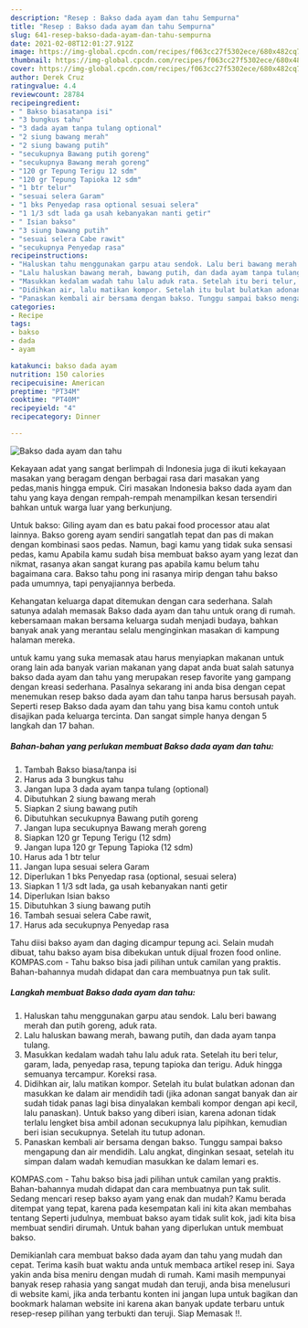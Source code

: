 ```yaml
---
description: "Resep : Bakso dada ayam dan tahu Sempurna"
title: "Resep : Bakso dada ayam dan tahu Sempurna"
slug: 641-resep-bakso-dada-ayam-dan-tahu-sempurna
date: 2021-02-08T12:01:27.912Z
image: https://img-global.cpcdn.com/recipes/f063cc27f5302ece/680x482cq70/bakso-dada-ayam-dan-tahu-foto-resep-utama.jpg
thumbnail: https://img-global.cpcdn.com/recipes/f063cc27f5302ece/680x482cq70/bakso-dada-ayam-dan-tahu-foto-resep-utama.jpg
cover: https://img-global.cpcdn.com/recipes/f063cc27f5302ece/680x482cq70/bakso-dada-ayam-dan-tahu-foto-resep-utama.jpg
author: Derek Cruz
ratingvalue: 4.4
reviewcount: 28784
recipeingredient:
- " Bakso biasatanpa isi"
- "3 bungkus tahu"
- "3 dada ayam tanpa tulang optional"
- "2 siung bawang merah"
- "2 siung bawang putih"
- "secukupnya Bawang putih goreng"
- "secukupnya Bawang merah goreng"
- "120 gr Tepung Terigu 12 sdm"
- "120 gr Tepung Tapioka 12 sdm"
- "1 btr telur"
- "sesuai selera Garam"
- "1 bks Penyedap rasa optional sesuai selera"
- "1 1/3 sdt lada ga usah kebanyakan nanti getir"
- " Isian bakso"
- "3 siung bawang putih"
- "sesuai selera Cabe rawit"
- "secukupnya Penyedap rasa"
recipeinstructions:
- "Haluskan tahu menggunakan garpu atau sendok. Lalu beri bawang merah dan putih goreng, aduk rata."
- "Lalu haluskan bawang merah, bawang putih, dan dada ayam tanpa tulang."
- "Masukkan kedalam wadah tahu lalu aduk rata. Setelah itu beri telur, garam, lada, penyedap rasa, tepung tapioka dan terigu. Aduk hingga semuanya tercampur. Koreksi rasa."
- "Didihkan air, lalu matikan kompor. Setelah itu bulat bulatkan adonan dan masukkan ke dalam air mendidih tadi (jika adonan sangat banyak dan air sudah tidak panas lagi bisa dinyalakan kembali kompor dengan api kecil, lalu panaskan). Untuk bakso yang diberi isian, karena adonan tidak terlalu lengket bisa ambil adonan secukupnya lalu pipihkan, kemudian beri isian secukupnya. Setelah itu tutup adonan."
- "Panaskan kembali air bersama dengan bakso. Tunggu sampai bakso mengapung dan air mendidih. Lalu angkat, dinginkan sesaat, setelah itu simpan dalam wadah kemudian masukkan ke dalam lemari es."
categories:
- Recipe
tags:
- bakso
- dada
- ayam

katakunci: bakso dada ayam 
nutrition: 150 calories
recipecuisine: American
preptime: "PT34M"
cooktime: "PT40M"
recipeyield: "4"
recipecategory: Dinner

---
```



![Bakso dada ayam dan tahu](https://img-global.cpcdn.com/recipes/f063cc27f5302ece/680x482cq70/bakso-dada-ayam-dan-tahu-foto-resep-utama.jpg)

Kekayaan adat yang sangat berlimpah di Indonesia juga di ikuti kekayaan masakan yang beragam dengan berbagai rasa dari masakan yang pedas,manis hingga empuk. Ciri masakan Indonesia bakso dada ayam dan tahu yang kaya dengan rempah-rempah menampilkan kesan tersendiri bahkan untuk warga luar yang berkunjung.


Untuk bakso: Giling ayam dan es batu pakai food processor atau alat lainnya. Bakso goreng ayam sendiri sangatlah tepat dan pas di makan dengan kombinasi saos pedas. Namun, bagi kamu yang tidak suka sensasi pedas, kamu Apabila kamu sudah bisa membuat bakso ayam yang lezat dan nikmat, rasanya akan sangat kurang pas apabila kamu belum tahu bagaimana cara. Bakso tahu pong ini rasanya mirip dengan tahu bakso pada umumnya, tapi penyajiannya berbeda.

Kehangatan keluarga dapat ditemukan dengan cara sederhana. Salah satunya adalah memasak Bakso dada ayam dan tahu untuk orang di rumah. kebersamaan makan bersama keluarga sudah menjadi budaya, bahkan banyak anak yang merantau selalu menginginkan masakan di kampung halaman mereka.

untuk kamu yang suka memasak atau harus menyiapkan makanan untuk orang lain ada banyak varian makanan yang dapat anda buat salah satunya bakso dada ayam dan tahu yang merupakan resep favorite yang gampang dengan kreasi sederhana. Pasalnya sekarang ini anda bisa dengan cepat menemukan resep bakso dada ayam dan tahu tanpa harus bersusah payah.
Seperti resep Bakso dada ayam dan tahu yang bisa kamu contoh untuk disajikan pada keluarga tercinta. Dan sangat simple hanya dengan 5 langkah dan 17 bahan.


<!--inarticleads1-->

##### Bahan-bahan yang perlukan membuat Bakso dada ayam dan tahu:

1. Tambah  Bakso biasa/tanpa isi
1. Harus ada 3 bungkus tahu
1. Jangan lupa 3 dada ayam tanpa tulang (optional)
1. Dibutuhkan 2 siung bawang merah
1. Siapkan 2 siung bawang putih
1. Dibutuhkan secukupnya Bawang putih goreng
1. Jangan lupa secukupnya Bawang merah goreng
1. Siapkan 120 gr Tepung Terigu (12 sdm)
1. Jangan lupa 120 gr Tepung Tapioka (12 sdm)
1. Harus ada 1 btr telur
1. Jangan lupa sesuai selera Garam
1. Diperlukan 1 bks Penyedap rasa (optional, sesuai selera)
1. Siapkan 1 1/3 sdt lada, ga usah kebanyakan nanti getir
1. Diperlukan  Isian bakso
1. Dibutuhkan 3 siung bawang putih
1. Tambah sesuai selera Cabe rawit,
1. Harus ada secukupnya Penyedap rasa


Tahu diisi bakso ayam dan daging dicampur tepung aci. Selain mudah dibuat, tahu bakso ayam bisa dibekukan untuk dijual frozen food online. KOMPAS.com - Tahu bakso bisa jadi pilihan untuk camilan yang praktis. Bahan-bahannya mudah didapat dan cara membuatnya pun tak sulit. 

<!--inarticleads2-->

##### Langkah membuat  Bakso dada ayam dan tahu:

1. Haluskan tahu menggunakan garpu atau sendok. Lalu beri bawang merah dan putih goreng, aduk rata.
1. Lalu haluskan bawang merah, bawang putih, dan dada ayam tanpa tulang.
1. Masukkan kedalam wadah tahu lalu aduk rata. Setelah itu beri telur, garam, lada, penyedap rasa, tepung tapioka dan terigu. Aduk hingga semuanya tercampur. Koreksi rasa.
1. Didihkan air, lalu matikan kompor. Setelah itu bulat bulatkan adonan dan masukkan ke dalam air mendidih tadi (jika adonan sangat banyak dan air sudah tidak panas lagi bisa dinyalakan kembali kompor dengan api kecil, lalu panaskan). Untuk bakso yang diberi isian, karena adonan tidak terlalu lengket bisa ambil adonan secukupnya lalu pipihkan, kemudian beri isian secukupnya. Setelah itu tutup adonan.
1. Panaskan kembali air bersama dengan bakso. Tunggu sampai bakso mengapung dan air mendidih. Lalu angkat, dinginkan sesaat, setelah itu simpan dalam wadah kemudian masukkan ke dalam lemari es.


KOMPAS.com - Tahu bakso bisa jadi pilihan untuk camilan yang praktis. Bahan-bahannya mudah didapat dan cara membuatnya pun tak sulit. Sedang mencari resep bakso ayam yang enak dan mudah? Kamu berada ditempat yang tepat, karena pada kesempatan kali ini kita akan membahas tentang Seperti judulnya, membuat bakso ayam tidak sulit kok, jadi kita bisa membuat sendiri dirumah. Untuk bahan yang diperlukan untuk membuat bakso. 

Demikianlah cara membuat bakso dada ayam dan tahu yang mudah dan cepat. Terima kasih buat waktu anda untuk membaca artikel resep ini. Saya yakin anda bisa meniru dengan mudah di rumah. Kami masih mempunyai banyak resep rahasia yang sangat mudah dan teruji, anda bisa menelusuri di website kami, jika anda terbantu konten ini jangan lupa untuk bagikan dan bookmark halaman website ini karena akan banyak update terbaru untuk resep-resep pilihan yang terbukti dan teruji. Siap Memasak !!. 
